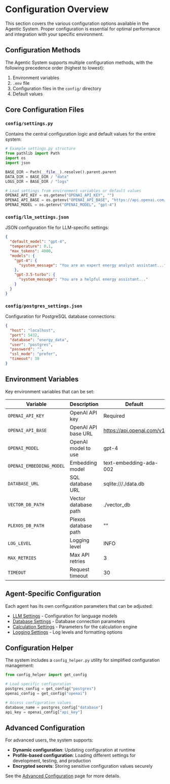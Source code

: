 # Configuration Overview

This section covers the various configuration options available in the Agentic System. Proper configuration is essential for optimal performance and integration with your specific environment.

## Configuration Methods

The Agentic System supports multiple configuration methods, with the following precedence order (highest to lowest):

1. Environment variables
2. `.env` file
3. Configuration files in the `config/` directory
4. Default values

## Core Configuration Files

### `config/settings.py`

Contains the central configuration logic and default values for the entire system:

```python
# Example settings.py structure
from pathlib import Path
import os
import json

BASE_DIR = Path(__file__).resolve().parent.parent
DATA_DIR = BASE_DIR / "data"
LOGS_DIR = BASE_DIR / "logs"

# Load settings from environment variables or default values
OPENAI_API_KEY = os.getenv("OPENAI_API_KEY", "")
OPENAI_API_BASE = os.getenv("OPENAI_API_BASE", "https://api.openai.com/v1")
OPENAI_MODEL = os.getenv("OPENAI_MODEL", "gpt-4")
```

### `config/llm_settings.json`

JSON configuration file for LLM-specific settings:

```json
{
  "default_model": "gpt-4",
  "temperature": 0.1,
  "max_tokens": 4000,
  "models": {
    "gpt-4": {
      "system_message": "You are an expert energy analyst assistant..."
    },
    "gpt-3.5-turbo": {
      "system_message": "You are a helpful energy assistant..."
    }
  }
}
```

### `config/postgres_settings.json`

Configuration for PostgreSQL database connections:

```json
{
  "host": "localhost",
  "port": 5432,
  "database": "energy_data",
  "user": "postgres",
  "password": "",
  "ssl_mode": "prefer",
  "timeout": 30
}
```

## Environment Variables

Key environment variables that can be set:

| Variable | Description | Default |
|----------|-------------|---------|
| `OPENAI_API_KEY` | OpenAI API key | Required |
| `OPENAI_API_BASE` | OpenAI API base URL | https://api.openai.com/v1 |
| `OPENAI_MODEL` | OpenAI model to use | gpt-4 |
| `OPENAI_EMBEDDING_MODEL` | Embedding model | text-embedding-ada-002 |
| `DATABASE_URL` | SQL database URL | sqlite:///./data.db |
| `VECTOR_DB_PATH` | Vector database path | ./vector_db |
| `PLEXOS_DB_PATH` | Plexos database path | "" |
| `LOG_LEVEL` | Logging level | INFO |
| `MAX_RETRIES` | Max API retries | 3 |
| `TIMEOUT` | Request timeout | 30 |

## Agent-Specific Configuration

Each agent has its own configuration parameters that can be adjusted:

- [LLM Settings](llm.md) - Configuration for language models
- [Database Settings](database.md) - Database connection parameters
- [Calculation Settings](calculations.md) - Parameters for the calculation engine
- [Logging Settings](logging.md) - Log levels and formatting options

## Configuration Helper

The system includes a `config_helper.py` utility for simplified configuration management:

```python
from config_helper import get_config

# Load specific configuration
postgres_config = get_config("postgres")
openai_config = get_config("openai")

# Access configuration values
database_name = postgres_config["database"]
api_key = openai_config["api_key"]
```

## Advanced Configuration

For advanced users, the system supports:

- **Dynamic configuration**: Updating configuration at runtime
- **Profile-based configuration**: Loading different settings for development, testing, and production
- **Encrypted secrets**: Storing sensitive configuration values securely

See the [Advanced Configuration](advanced.md) page for more details.
